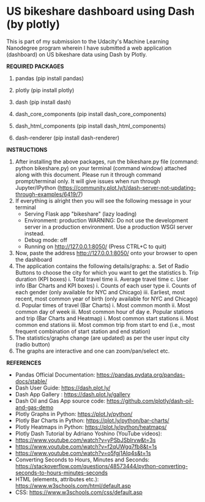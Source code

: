 # US bikeshare dashboard using Dash (by plotly)
  This is part of my submission to the Udacity's Machine Learning Nanodegree program wherein I have submitted a web application (dashboard) on US bikeshare data using Dash by Plotly.

**REQUIRED PACKAGES**

1. pandas (pip install pandas)

2. plotly (pip install plotly)

3. dash (pip install dash)

4. dash_core_components (pip install dash_core_components)

5. dash_html_components (pip install dash_html_components)

6. dash-renderer (pip install dash-renderer)


**INSTRUCTIONS**

1. After installing the above packages, run the bikeshare.py file (command: python bikeshare.py) on your terminal (command window) attached along with this document. Please run it through command prompt/terminal only. It will give issues when run through Jupyter/IPython (https://community.plot.ly/t/dash-server-not-updating-through-examples/6419/7) 
2. If everything is alright then you will see the following message in your terminal
     * Serving Flask app "bikeshare" (lazy loading)
     * Environment: production
       WARNING: Do not use the development server in a production environment.
       Use a production WSGI server instead.
     * Debug mode: off
     * Running on http://127.0.0.1:8050/ (Press CTRL+C to quit)
3. Now, paste the address http://127.0.0.1:8050/ onto your browser to open the dashboard
4. The application contains the following details/graphs:
a. Set of Radio Buttons to choose the city for which you want to get the statistics
b. Trip duration (KPI boxes)
i. Total travel time
ii. Average travel time
c. User info (Bar Charts and KPI boxes)
i. Counts of each user type
ii. Counts of each gender (only available for NYC and Chicago)
iii. Earliest, most recent, most common year of birth (only available for NYC and Chicago)
d. Popular times of travel (Bar Charts)
i. Most common month
ii. Most common day of week
iii. Most common hour of day
e. Popular stations and trip (Bar Charts and Heatmap)
i. Most common start stations
ii. Most common end stations
iii. Most common trip from start to end (i.e., most frequent combination of start station and end station)
5. The statistics/graphs change (are updated) as per the user input city (radio button)
6. The graphs are interactive and one can zoom/pan/select etc.


**REFERENCES**

* Pandas Official Documentation: https://pandas.pydata.org/pandas-docs/stable/
* Dash User Guide: https://dash.plot.ly/ 
* Dash App Gallery : https://dash.plot.ly/gallery 
* Dash Oil and Gas App source code: https://github.com/plotly/dash-oil-and-gas-demo 
* Plotly Graphs in Python: https://plot.ly/python/ 
* Plotly Bar Charts in Python: https://plot.ly/python/bar-charts/ 
* Plotly Heatmaps in Python: https://plot.ly/python/heatmaps/ 
* Plotly Dash Tutorial by Adriano Yoshino (YouTube videos):
* https://www.youtube.com/watch?v=yPSbJSblrvw&t=3s 
* https://www.youtube.com/watch?v=f2qUWgq7fb8&t=1s 
* https://www.youtube.com/watch?v=o5fgj1AIq4s&t=1s 
* Converting Seconds to Hours, Minutes and Seconds: https://stackoverflow.com/questions/48573444/python-converting-seconds-to-hours-minutes-seconds 
* HTML (elements, attributes etc.): https://www.w3schools.com/html/default.asp 
* CSS: https://www.w3schools.com/css/default.asp 


        



        

